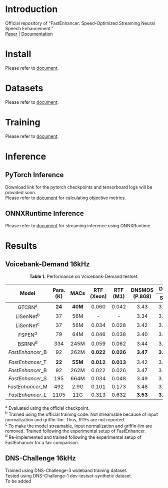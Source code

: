# Introduction
Official repository of "FastEnhancer: Speed-Optimized Streaming Neural Speech Enhancement."  
[Paper](https://arxiv.org/abs/2509.21867) | [Documentation](https://aask1357.github.io/fastenhancer/)

# Install
Please refer to [document](https://aask1357.github.io/fastenhancer/installation).

# Datasets
Please refer to [document](https://aask1357.github.io/fastenhancer/dataset).

# Training
Please refer to [document](https://aask1357.github.io/fastenhancer/train).

# Inference
## PyTorch Inference
Download link for the pytorch checkpoints and tensorboard logs will be provided soon.  
Please refer to [document](https://aask1357.github.io/fastenhancer/metrics) for calculating objective metrics.  
## ONNXRuntime Inference
Please refer to [document](https://aask1357.github.io/fastenhancer/onnx) for streaming inference using ONNXRuntime. 

# Results
## Voicebank-Demand 16kHz

<p align="center"><b>Table 1.</b> Performance on Voicebank-Demand testset.</p>
<table>
  <thead>
    <tr>
      <th rowspan="2">Model</th>
      <th rowspan="2">Para.<br>(K)</th>
      <th rowspan="2">MACs</th>
      <th rowspan="2">RTF<br>(Xeon)</th>
      <th rowspan="2">RTF<br>(M1)</th>
      <th rowspan="2">DNSMOS<br>(P.808)</th>
      <th colspan="3">DNSMOS (P.835)</th>
      <th rowspan="2">SCOREQ</th>
      <th rowspan="2">SISDR</th>
      <th rowspan="2">PESQ</th>
      <th rowspan="2">STOI</th>
      <th rowspan="2">ESTOI</th>
      <th rowspan="2">WER</th>
    </tr>
    <tr>
      <th>SIG</th>
      <th>BAK</th>
      <th>OVL</th>
    </tr>
  </thead>
  <tbody align=center>
    <tr>
      <td>GTCRN<sup>a</sup></td>
      <td><strong>24</strong></td>
      <td><strong>40M</strong></td>
      <td>0.060</td>
      <td>0.042</td>
      <td>3.43</td>
      <td>3.36</td>
      <td>4.02</td>
      <td>3.08</td>
      <td>0.330</td>
      <td>18.8</td>
      <td>2.87</td>
      <td>0.940</td>
      <td>0.848</td>
      <td>3.6</td>
    </tr>
    <tr>
      <td>LiSenNet<sup>b</sup></td>
      <td>37</td>
      <td>56M</td>
      <td>-</td>
      <td>-</td>
      <td>3.34</td>
      <td>3.30</td>
      <td>3.90</td>
      <td>2.98</td>
      <td>0.425</td>
      <td>13.5</td>
      <td>3.08</td>
      <td>0.938</td>
      <td>0.842</td>
      <td>3.7</td>
    </tr>
    <tr>
      <td>LiSenNet<sup>c</sup></td>
      <td>37</td>
      <td>56M</td>
      <td>0.034</td>
      <td>0.028</td>
      <td>3.42</td>
      <td>3.34</td>
      <td><strong>4.03</strong></td>
      <td>3.07</td>
      <td>0.335</td>
      <td>18.5</td>
      <td>2.98</td>
      <td>0.941</td>
      <td>0.851</td>
      <td>3.4</td>
    </tr>
    <tr>
      <td>FSPEN<sup>d</sup></td>
      <td>79</td>
      <td>64M</td>
      <td>0.046</td>
      <td>0.038</td>
      <td>3.40</td>
      <td>3.33</td>
      <td>4.00</td>
      <td>3.05</td>
      <td>0.324</td>
      <td>18.4</td>
      <td>3.00</td>
      <td>0.942</td>
      <td>0.850</td>
      <td>3.6</td>
    </tr>
    <tr>
      <td>BSRNN<sup>d</sup></td>
      <td>334</td>
      <td>245M</td>
      <td>0.059</td>
      <td>0.062</td>
      <td>3.44</td>
      <td>3.36</td>
      <td>4.00</td>
      <td>3.07</td>
      <td>0.303</td>
      <td>18.9</td>
      <td>3.06</td>
      <td>0.942</td>
      <td>0.855</td>
      <td>3.4</td>
    </tr>
    <tr>
      <td><i>FastEnhancer</i>_B</td>
      <td>92</td>
      <td>262M</td>
      <td><strong>0.022</strong></td>
      <td><strong>0.026</strong></td>
      <td><strong>3.47</strong></td>
      <td><strong>3.38</strong></td>
      <td>4.02</td>
      <td><strong>3.10</strong></td>
      <td><strong>0.285</strong></td>
      <td><strong>19.0</strong></td>
      <td><strong>3.13</strong></td>
      <td><strong>0.945</strong></td>
      <td><strong>0.861</strong></td>
      <td><strong>3.2</strong></td>
    </tr>
    <tr><td colspan=15></td></tr>
    <tr>
      <td><i>FastEnhancer</i>_T</td>
      <td><strong>22</strong></td>
      <td><strong>55M</strong></td>
      <td><strong>0.012</strong></td>
      <td><strong>0.013</strong></td>
      <td>3.42</td>
      <td>3.34</td>
      <td>4.01</td>
      <td>3.06</td>
      <td>0.334</td>
      <td>18.6</td>
      <td>2.99</td>
      <td>0.940</td>
      <td>0.850</td>
      <td>3.6</td>
    </tr>
    <tr>
      <td><i>FastEnhancer</i>_B</td>
      <td>92</td>
      <td>262M</td>
      <td>0.022</td>
      <td>0.026</td>
      <td>3.47</td>
      <td>3.38</td>
      <td>4.02</td>
      <td>3.10</td>
      <td>0.285</td>
      <td>19.0</td>
      <td>3.13</td>
      <td>0.945</td>
      <td>0.861</td>
      <td>3.2</td>
    </tr>
    <tr>
      <td><i>FastEnhancer</i>_S</td>
      <td>195</td>
      <td>664M</td>
      <td>0.034</td>
      <td>0.048</td>
      <td>3.49</td>
      <td>3.40</td>
      <td>4.03</td>
      <td>3.12</td>
      <td>0.265</td>
      <td>19.2</td>
      <td>3.19</td>
      <td>0.947</td>
      <td>0.866</td>
      <td>3.2</td>
    </tr>
    <tr>
      <td><i>FastEnhancer</i>_M</td>
      <td>492</td>
      <td>2.9G</td>
      <td>0.101</td>
      <td>0.173</td>
      <td>3.48</td>
      <td>3.39</td>
      <td>4.02</td>
      <td>3.11</td>
      <td>0.243</td>
      <td>19.4</td>
      <td>3.24</td>
      <td>0.950</td>
      <td>0.873</td>
      <td><strong>2.8</strong>
    </tr>
    <tr>
      <td><i>FastEnhancer</i>_L</td>
      <td>1105</td>
      <td>11G</td>
      <td>0.313</td>
      <td>0.632</td>
      <td><strong>3.53</strong></td>
      <td><strong>3.44</strong></td>
      <td><strong>4.04</strong></td>
      <td><strong>3.16</strong></td>
      <td><strong>0.239</strong></td>
      <td><strong>19.6</strong></td>
      <td><strong>3.26</strong></td>
      <td><strong>0.952</strong></td>
      <td><strong>0.877</strong></td>
      <td>3.1</td>
    </tr>
  </tbody>
</table>
<p><sup>a</sup> Evaluated using the official checkpoint.<br>
<sup>b</sup> Trained using the official training code. Not streamable because of input normalization and griffin-lim. Thus, RTFs are not reported.<br>
<sup>c</sup> To make the model streamable, input normalization and griffin-lim are removed. Trained following the experimental setup of FastEnhancer.<br>
<sup>d</sup> Re-implemented and trained following the experimental setup of FastEnhancer for a fair comparison.</p>

## DNS-Challenge 16kHz
Trained using DNS-Challenge-3 wideband training dataset.  
Tested using DNS-Challenge-1 dev-testset-synthetic dataset.  
To be added
